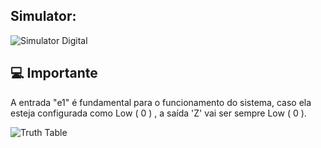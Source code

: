 
## Simulator:

<img src="https://i.imgur.com/8SN5jae.png" alt="Simulator Digital">

## 💻 Importante
A entrada "e1" é fundamental para o funcionamento do sistema, caso ela esteja configurada como Low ( 0 ) , a saída 'Z' vai ser sempre Low ( 0 ).

<img src="https://i.imgur.com/B3uJqMM.png" alt="Truth Table">
